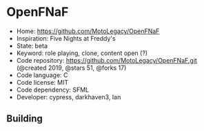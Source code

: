 # OpenFNaF

- Home: https://github.com/MotoLegacy/OpenFNaF
- Inspiration: Five Nights at Freddy's
- State: beta
- Keyword: role playing, clone, content open (?)
- Code repository: https://github.com/MotoLegacy/OpenFNaF.git (@created 2019, @stars 51, @forks 17)
- Code language: C
- Code license: MIT
- Code dependency: SFML
- Developer: cypress, darkhaven3, Ian

## Building
